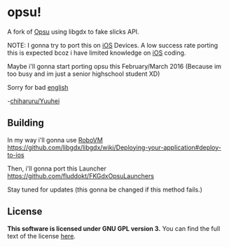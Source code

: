 # opsu!
A fork of [Opsu](https://github.com/itdelatrisu/opsu) using libgdx to fake slicks API.


NOTE: I gonna try to port this on [iOS](https://en.wikipedia.org/wiki/Evil) Devices.
A low success rate porting this is expected bcoz i have limited knowledge on [iOS](https://en.wikipedia.org/wiki/Evil) coding.

Maybe i'll gonna start porting opsu this February/March 2016 (Because im too busy and im just a senior highschool student XD)

Sorry for bad [english](https://en.wikipedia.org/wiki/English_language)

-[chiharuru/Yuuhei](https://www.facebook.com/nandemo.nai01)

## Building
In my way i'll gonna use [RoboVM](https://robovm.com/)
https://github.com/libgdx/libgdx/wiki/Deploying-your-application#deploy-to-ios

Then, i'll gonna port this Launcher
https://github.com/fluddokt/FKGdxOpsuLaunchers

Stay tuned for updates (this gonna be changed if this method fails.)

## License
**This software is licensed under GNU GPL version 3.**
You can find the full text of the license [here](LICENSE).
 
